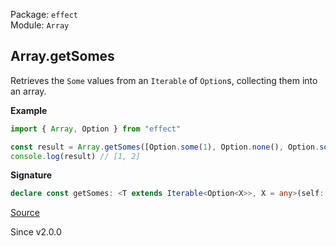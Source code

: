 Package: `effect`<br />
Module: `Array`<br />

## Array.getSomes

Retrieves the `Some` values from an `Iterable` of `Option`s, collecting them into an array.

**Example**

```ts
import { Array, Option } from "effect"

const result = Array.getSomes([Option.some(1), Option.none(), Option.some(2)])
console.log(result) // [1, 2]
```

**Signature**

```ts
declare const getSomes: <T extends Iterable<Option<X>>, X = any>(self: T) => Array<Option.Value<ReadonlyArray.Infer<T>>>
```

[Source](https://github.com/Effect-TS/effect/tree/main/packages/effect/src/Array.ts#L2525)

Since v2.0.0
